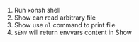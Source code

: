 1. Run xonsh shell
2. Show can read arbitrary file
3. Show use `nl` command to print file
4. `$ENV` will return envvars content in Show

